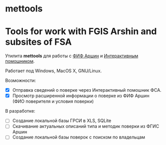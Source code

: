 # mettools
Tools for work with FGIS Arshin and subsites of FSA
=====================================================

Утилита **mettools** для работы с [ФИФ Аршин](https://fgis.gost.ru/#!/mt) и [Интерактивным помошником](https://support.fsa.gov.ru).

Работает под Windows, MacOS X, GNU/Linux.

Возможности:

- [X] Отправка сведений о поверке через Интерактивный помошник ФСА.
- [X] Просмотр расширенной информации о поверке из ФИФ Аршин (ФИО поверителя и условия поверки)

В разработке:

- [ ] Создание локальной базы ГРСИ в XLS, SQLite
- [ ] Скачивание актуальных описаний типа и методик поверки из ФГИС Аршин
- [ ] Создание локальной базы поверок с поиском по владельцам
